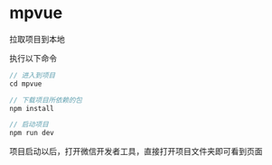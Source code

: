 # mpvue

拉取项目到本地

执行以下命令

```js
// 进入到项目
cd mpvue

// 下载项目所依赖的包
npm install 

// 启动项目
npm run dev
```

项目启动以后，打开微信开发者工具，直接打开项目文件夹即可看到页面